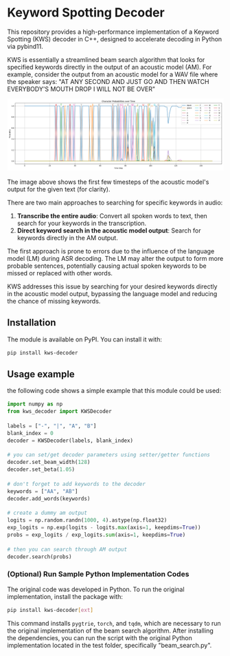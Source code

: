 # Keyword Spotting Decoder

This repository provides a high-performance implementation of a Keyword Spotting (KWS) decoder in C++, designed to accelerate decoding in Python via pybind11.

KWS is essentially a streamlined beam search algorithm that looks for specified keywords directly in the output of an acoustic model (AM). For example, consider the output from an acoustic model for a WAV file where the speaker says:
"AT ANY SECOND AND JUST GO AND THEN WATCH EVERYBODY'S MOUTH DROP I WILL NOT BE OVER"

![Sample acoustic model output](tests/data/output.png)

The image above shows the first few timesteps of the acoustic model's output for the given text (for clarity).

There are two main approaches to searching for specific keywords in audio:
1. **Transcribe the entire audio**: Convert all spoken words to text, then search for your keywords in the transcription.
2. **Direct keyword search in the acoustic model output**: Search for keywords directly in the AM output.

The first approach is prone to errors due to the influence of the language model (LM) during ASR decoding. The LM may alter the output to form more probable sentences, potentially causing actual spoken keywords to be missed or replaced with other words.

KWS addresses this issue by searching for your desired keywords directly in the acoustic model output, bypassing the language model and reducing the chance of missing keywords.

## Installation

The module is available on PyPI. You can install it with:

```bash
pip install kws-decoder
```

## Usage example

the following code shows a simple example that this module could be used:

```python
import numpy as np
from kws_decoder import KWSDecoder

labels = ["-", "|", "A", "B"]
blank_index = 0
decoder = KWSDecoder(labels, blank_index)

# you can set/get decoder parameters using setter/getter functions
decoder.set_beam_width(128)
decoder.set_beta(1.05)

# don't forget to add keywords to the decoder
keywords = ["AA", "AB"]
decoder.add_words(keywords)

# create a dummy am output
logits = np.random.randn(1000, 4).astype(np.float32)
exp_logits = np.exp(logits - logits.max(axis=1, keepdims=True))
probs = exp_logits / exp_logits.sum(axis=1, keepdims=True)

# then you can search through AM output
decoder.search(probs)
```

### (Optional) Run Sample Python Implementation Codes

The original code was developed in Python. To run the original implementation, install the package with:

```bash
pip install kws-decoder[ext]
```

This command installs `pygtrie`, `torch`, and `tqdm`, which are necessary to run the original implementation of the beam search algorithm. After installing the dependencies, you can run the script with the original Python implementation located in the test folder, specifically "beam_search.py".
